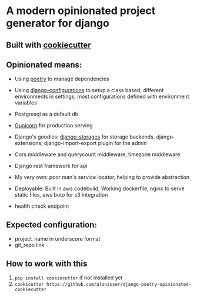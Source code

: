 # A modern opinionated project generator for django

## Built with [cookiecutter](https://cookiecutter.readthedocs.io/)

## Opinionated means:

* Using [poetry](https://python-poetry.org/) to manage dependencies

* Using [django-configurations](https://github.com/jazzband/django-configurations) to setup a class based, different environments in settings, most configurations defined with environment variables

* Postgresql as a default db

* [Gunicorn](https://gunicorn.org/) for production serving

* Django's goodies: [django-storages](https://django-storages.readthedocs.io/en/latest/) for storage backends. django-extensions, django-import-export plugin for the admin

* Cors middleware and querycount middleware, timezone middleware

* Django rest framework for api

* My very own: poor man's service locator, helping to provide abstraction

* Deployable: Built in aws codebuild, Working dockerfile, nginx to serve static files, aws boto for s3 integration

* health check endpoint 

## Expected configuration:
- project_name in underscore format
- git_repo link

## How to work with this

1. ```pip install cookiecutter``` if not installed yet
2. ```cookicutter https://github.com/alonisser/django-poetry-opinionated-cookiecutter```